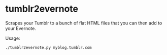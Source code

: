 tumblr2evernote
===============

Scrapes your Tumblr to a bunch of flat HTML files that you can then add to your Evernote.

Usage: 

    ./tumblr2evernote.py myblog.tumblr.com
